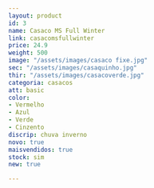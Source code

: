 ```yaml
---
layout: product
id: 3
name: Casaco MS Full Winter
link: casacomsfullwinter
price: 24.9
weight: 500
image: "/assets/images/casaco fixe.jpg"
sec: "/assets/images/casaquinho.jpg"
thir: "/assets/images/casacoverde.jpg"
categoria: casacos
att: basic
color:
- Vermelho
- Azul
- Verde
- Cinzento
discrip: chuva inverno
novo: true
maisvendidos: true
stock: sim
new: true

---
```


